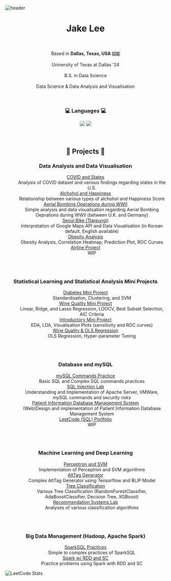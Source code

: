 ![header](https://capsule-render.vercel.app/api?type=waving&color=auto&height=300&section=header&text=Owlbemi&fontSize=90)

<div align="center">
	<h1>Jake Lee</h1>
	<br/><br/>
	Based in <b> Dallas, Texas, USA 🇺🇸 </b>
	<br/><br/>
	University of Texas at Dallas '24
	<br/><br/>
	B.S. in Data Science
	<br/><br/>
	Data Science & Data Analysis and Visualisation
</div>
<br/><br/>
<div align="center">
	<h3> 💻 Languages 💻 </h3>
</div>
<div align="center">
	<img src="https://img.shields.io/badge/R-276DC3?style=flat&logo=R&logoColor=white"/>
  	<img src="https://img.shields.io/badge/Python-3776AB?style=flat&logo=Python&logoColor=white"/>
</div>
<br/><br/>
<div align="center">
	<h2> 👾 Projects 👾 </h2>
</div>
<div align="center">
	<h3>Data Analysis and Data Visualisation</h3>
	<dl>
  	<dt><a href="https://github.com/owlbemi/COVID-and-States-Project">COVID and States</a></dt>
  	<dd>Analysis of COVID dataset and various findings regarding states in the U.S.</dd>
   	<dt><a href="https://github.com/owlbemi/Alchohol-and-Happiness-Project">Alchohol and Happiness</a></dt>
  	<dd>Relationship between various types of alchohol and Happiness Score</dd>
   	<dt><a href="https://github.com/owlbemi/Aerial-Bombing-WW2">Aerial Bombing Operations during WWII</a></dt>
  	<dd>Simple analysis and data visualisation regarding Aerial Bombing Oeprations during WWII (between U.K. and Germany) </dd>
   	<dt><a href="https://github.com/owlbemi/Seoul-Bike">Seoul Bike (Ttareungi)</a></dt>
  	<dd>Interpretation of Google Maps API and Data Visualisation (in Korean default, English available)</dd>
	<dt><a href="https://github.com/owlbemi/CS4372Assignment2">Obesity Analysis</a></dt>
  	<dd>Obesity Analysis, Correlation Heatmap, Prediction Plot, ROC Curves</dd>
	<dt><a href="https://github.com/owlbemi/AirlineProject">Airline Project</a></dt>
  	<dd>WIP</dd>
	</dl>
	<br/><br/>
    	<h3>Statistical Learning and Statistical Analysis Mini Projects</h3>
	<dl>
  	<dt><a href="https://github.com/owlbemi/Diabetes-Mini-Project">Diabetes Mini Project</a></dt>
  	<dd>Standardisation, Clustering, and SVM</dd>
	<dt><a href="https://github.com/owlbemi/Wine-Quality-Mini-Project">Wine Quality Mini Project</a></dt>
  	<dd>Linear, Ridge, and Lasso Regression, LOOCV, Best Subset Selection, AIC Criteria</dd>
	<dt><a href="https://github.com/owlbemi/Introductory-Mini-Project">Introductory Mini Project</a></dt>
  	<dd>EDA, LDA, Visualisation Plots (sensitivity and ROC curves)</dd>
	<dt><a href="https://github.com/ysasalas/CS-4372-Assignments">Wine Quality & OLS Regression</a></dt>
  	<dd>OLS Regression, Hyper-parameter Tuning</dd>
	</dl>
 	<br/><br/>
 	<h3>Database and mySQL</h3>
  	<dl>
	<dt><a href="https://github.com/owlbemi/DatabaseAssignment3">mySQL Commands Practice</a></dt>
  	<dd>Basic SQL and Complex SQL commands practices</dd>
	<dt><a href="https://github.com/owlbemi/SQL-injection-lab">SQL Injection Lab</a></dt>
  	<dd>Understanding and Implementation of Apache Server, VMWare, mySQL commands and security risks</dd>
	<dt><a href="https://github.com/owlbemi/Patient-Information-DBMS">Patient Information Database Management System</a></dt>
  	<dd>(Web)Design and implementation of Patient Information Database Management System</dd>
	<dt><a href="https://github.com/owlbemi/LeetCode">LeetCode (SQL) Portfolio</a></dt>
  	<dd>WIP</dd>
	</dl>
 	<br/><br/>
 	<h3>Machine Learning and Deep Learning</h3>
  	<dl>
	<dt><a href="https://github.com/owlbemi/IntroToMLAssignment1">Perceptron and SVM</a></dt>
  	<dd>Implementation of Perceptron and SVM algorithms</dd>
	<dt><a href="https://github.com/owlbemi/AltTagGen">AltTag Generator</a></dt>
  	<dd>Complex AltTag Generator using Tensorflow and BLIP Model</dd>
	<dt><a href="https://github.com/owlbemi/CS4372Assignment2">Tree Classification</a></dt>
  	<dd>Various Tree Classification (RandomForestClassifier, AdaBoostClassifier, Decision Tree, XGBoost)</dd>
	<dt><a href="https://colab.research.google.com/drive/1KrV1j1If-ZQYQT4Vpyl1tkkg-qr6t2oh?usp=sharing">Recommendation Systems Lab</a></dt>
  	<dd>Analyses of various classification algorithms</dd>
	</dl>
	<br/><br/>
 	<h3>Big Data Management (Hadoop, Apache Spark)</h3>
  	<dl>
	<dt><a href="https://colab.research.google.com/drive/1yZlghaMf8X9FDWnV-pwWXGoDB3anRwEQ?usp=sharing">SparkSQL Practices</a></dt>
  	<dd>Simple to complex practices of SparkSQL</dd>
	<dt><a href="https://colab.research.google.com/drive/1o5p7RlLFgj7kailYwNU0xSwTBiUL2wDm?usp=sharing">Spark w/ RDD and SC</a></dt>
  	<dd>Practice problems using Spark with RDD and SC</dd>
   	</dl>
		
</dl>
</div>

![LeetCode Stats](https://leetcard.jacoblin.cool/owlbemi?theme=light&font=Galdeano&ext=activity)

<br/><br/>
